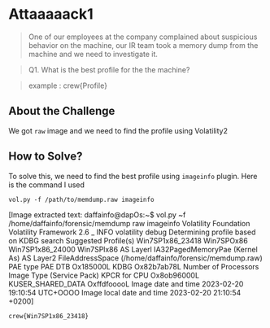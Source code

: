 # Attaaaaack1
> One of our employees at the company complained about suspicious behavior on the machine, our IR team took a memory dump from the machine and we need to investigate it.

> Q1. What is the best profile for the the machine?

> example : crew{Profile}

## About the Challenge
We got `raw` image and we need to find the profile using Volatility2

## How to Solve?
To solve this, we need to find the best profile using `imageinfo` plugin. Here is the command I used

```
vol.py -f /path/to/memdump.raw imageinfo
```


[Image extracted text: daffainfo@dapOs:~$ vol.py
~f
/home/daffainfo/forensic/memdump
raw
imageinfo
Volatility Foundation Volatility
Framework
2.6 _
INFO
volatility debug
Determining profile
based
on
KDBG search
Suggested Profile(s)
Win7SP1x86_23418
Win7SPOx86
Win7SP1x86_24000
Win7SPlx86
AS Layerl
IA32PagedMemoryPae
(Kernel
As)
AS Layer2
FileAddressSpace
(/home/daffainfo/forensic/memdump.raw)
PAE
type
PAE
DTB
Ox185000L
KDBG
Ox82b7ab78L
Number of
Processors
Image Type
(Service
Pack)
KPCR for
CPU
Ox8ob96000L
KUSER_SHARED_DATA
OxffdfooooL
Image
date
and
time
2023-02-20 19:10:54 UTC+OOOO
Image
local
date and time
2023-02-20 21:10:54 +0200]


```
crew{Win7SP1x86_23418}
```
